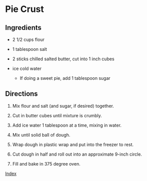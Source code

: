 # Pie Crust

## Ingredients

-   2 1/2 cups flour

-   1 tablespoon salt

-   2 sticks chilled salted butter, cut into 1 inch cubes

-   ice cold water

    -   If doing a sweet pie, add 1 tablespoon sugar

## Directions

1.  Mix flour and salt (and sugar, if desired) together.

2.  Cut in butter cubes until mixture is crumbly.

3.  Add ice water 1 tablespoon at a time, mixing in water.

4.  Mix until solid ball of dough.

5.  Wrap dough in plastic wrap and put into the freezer to rest.

6.  Cut dough in half and roll out into an approximate 9-inch circle.

7.  Fill and bake in 375 degree oven.

[Index](index.html)
